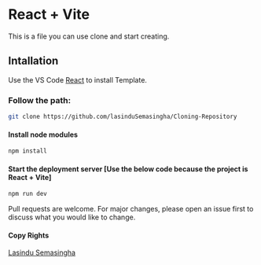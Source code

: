 # React + Vite

This is a file you can use clone and start creating.

## Intallation

Use the VS Code [React](https://react.dev/) to install Template.

### Follow the path:

```bash
git clone https://github.com/lasinduSemasingha/Cloning-Repository
```

#### Install node modules

```bash
npm install
```

#### Start the deployment server [Use the below code because the project is React + Vite]

```bash
npm run dev
```

Pull requests are welcome. For major changes, please open an issue first
to discuss what you would like to change.

#### Copy Rights

[Lasindu Semasingha](https://github.com/lasinduSemasingha)
